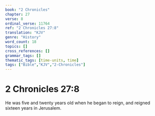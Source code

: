 ```yaml
---
book: "2 Chronicles"
chapter: 27
verse: 8
ordinal_verse: 11764
ref: "2 Chronicles 27:8"
translation: "KJV"
genre: "History"
word_count: 18
topics: []
cross_references: []
grammar_tags: []
thematic_tags: [time-units, time]
tags: ["Bible","KJV","2-Chronicles"]
---
```


# 2 Chronicles 27:8

He was five and twenty years old when he began to reign, and reigned sixteen years in Jerusalem.
